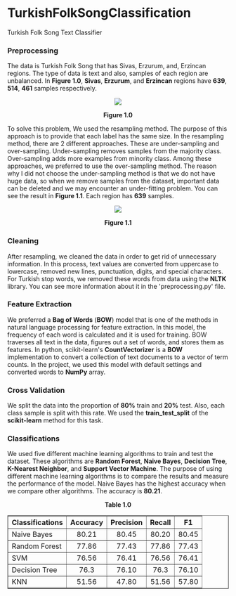 # TurkishFolkSongClassification
Turkish Folk Song Text Classifier
### Preprocessing
The data is Turkish Folk Song that has Sivas, Erzurum, and, Erzincan regions.  The type of data is text and also, samples of each region are unbalanced. 
In **Figure 1.0**, **Sivas**, **Erzurum**, and **Erzincan** regions have **639**, **514**, **461** samples respectively.

<p align="center"><img src="https://user-images.githubusercontent.com/37912287/114288639-7f751800-9a7a-11eb-9d52-22db8899cb1f.png" /></p>
<p align="center">
  <b>Figure 1.0</b>
</p>

To solve this problem, We used the resampling method. The purpose of this approach is to provide that each label has the same size. In the resampling method, there are 2 different approaches. These are under-sampling and over-sampling. Under-sampling removes samples from the majority class. Over-sampling adds more examples from minority class. Among these approaches, we preferred to use the over-sampling method. The reason why I did not choose the under-sampling method is that we do not have huge data, so when we remove samples from the dataset, important data can be deleted and we may encounter an under-fitting problem.
You can see the result in **Figure 1.1**. Each region has **639** samples.

<p align="center"><img src="https://user-images.githubusercontent.com/37912287/114288850-60c35100-9a7b-11eb-853b-32e166ebbffe.png" /></p>
<p align="center">
  <b>Figure 1.1</b>
</p>

### Cleaning
After resampling, we cleaned the data in order to get rid of unnecessary information. In this process,  text values are converted from uppercase to lowercase, removed new lines, punctuation, digits, and special characters. For Turkish stop words, we removed these words from data using the **NLTK** library. You can see more information about it in the 'preprocessing.py' file.

### Feature Extraction

We preferred a **Bag of Words** (**BOW**) model that is one of the methods in natural language processing for feature extraction. In this model, the frequency of each word is calculated and it is used for training. BOW traverses all text in the data, figures out a set of words, and stores them as features.  In python, scikit-learn's **CountVectorizer** is a **BOW** implementation to convert a collection of text documents to a vector of term counts. In the project, we used this model with default settings and converted words to **NumPy** array.
 
 ### Cross Validation
 
 We split the data into the proportion of **80%** train and **20%** test. Also, each class sample is split with this rate. We used the **train_test_split** of the **scikit-learn** method for this task.
 
 ### Classifications
 
We used five different machine learning algorithms to train and test the dataset. These algorithms are  **Random Forest**, **Naive Bayes**, **Decision Tree**, **K-Nearest Neighbor**, and **Support Vector Machine**. 
The purpose of using different machine learning algorithms is to compare the results and measure the performance of the model. 
Naive Bayes has the highest accuracy when we compare other algorithms. The accuracy is **80.21**.

<p align="center"> <b> Table 1.0 </b></p>
<table border="1" cellspacing="0" cellpadding="1" align="center">
    <thead>
        <tr>
            <th align="left">Classifications</th>
            <th align="center">Accuracy</th>
            <th align="center">Precision</th>
            <th align="center">Recall</th>
            <th align="center">F1</th>
        </tr>
    </thead>
    <tbody>
        <tr>
            <td align="left">Naive Bayes</td>
            <td align="center">80.21</td>
            <td align="center">80.45</td>
            <td align="center">80.20</td>
            <td align="center">80.45</td>
        </tr>
         <tr>
            <td align="left">Random Forest</td>
            <td align="center">77.86</td>
            <td align="center">77.43</td>
            <td align="center">77.86</td>
            <td align="center">77.43</td>
        </tr>
         <tr>
            <td align="left">SVM</td>
            <td align="center">76.56</td>
            <td align="center">76.41</td>
            <td align="center">76.56</td>
            <td align="center">76.41</td>
        </tr>
         <tr>
            <td align="left">Decision Tree</td>
            <td align="center">76.3</td>
            <td align="center">76.10</td>
            <td align="center">76.3</td>
            <td align="center">76.10</td>
        </tr>
         <tr>
            <td align="left">KNN</td>
            <td align="center">51.56</td>
            <td align="center">47.80</td>
            <td align="center">51.56</td>
            <td align="center">57.80</td>
        </tr>
    </tbody>
</table>
</p>

